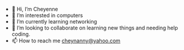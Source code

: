 - 👋 Hi, I’m Cheyenne 
- 👀 I’m interested in computers 
- 🌱 I’m currently learning networking
- 💞️ I’m looking to collaborate on learning new things and needing help coding. 
- 📫 How to reach me cheynanny@yahoo.com

<!---
CheyenneW11/CheyenneW11 is a ✨ special ✨ repository because its `README.md` (this file) appears on your GitHub profile.
You can click the Preview link to take a look at your changes.
--->
